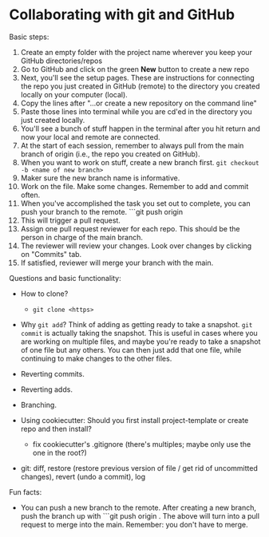 # Collaborating with git and GitHub

Basic steps:
1) Create an empty folder with the project name wherever you keep your GitHub directories/repos
1) Go to GitHub and click on the green **New** button to create a new repo
1) Next, you'll see the setup pages. These are instructions for connecting the repo you just created in GitHub (remote) to the directory you created locally on your computer (local). 
1) Copy the lines after "...or create a new repository on the command line"
1) Paste those lines into terminal while you are cd'ed in the directory you just created locally.
1) You'll see a bunch of stuff happen in the terminal after you hit return and now your local and remote are connected.
1) At the start of each session, remember to always pull from the main branch of origin (i.e., the repo you created on GitHub).
1) When you want to work on stuff, create a new branch first. ```git checkout -b <name of new branch>```
1) Maker sure the new branch name is informative. 
1) Work on the file. Make some changes. Remember to add and commit often. 
1) When you've accomplished the task you set out to complete, you can push your branch to the remote. ```git push origin <name of new branch>
1) This will trigger a pull request. 
1) Assign one pull request reviewer for each repo. This should be the person in charge of the main branch. 
1) The reviewer will review your changes. Look over changes by clicking on "Commits" tab. 
1) If satisfied, reviewer will merge your branch with the main. 

Questions and basic functionality:
- How to clone?
    - ```git clone <https>```
- Why ```git add```? Think of adding as getting ready to take a snapshot. ```git commit``` is actually taking the snapshot. This is useful in cases where you are working on multiple files, and maybe you're ready to take a snapshot of one file but any others. You can then just add that one file, while continuing to make changes to the other files. 
- Reverting commits.
- Reverting adds. 
- Branching. 
- Using cookiecutter: Should you first install project-template or create repo and then install?
    - fix cookiecutter's .gitignore (there's multiples; maybe only use the one in the root?)
    
- git: diff, restore (restore previous version of file / get rid of uncommitted changes), revert (undo a commit), log

Fun facts:
- You can push a new branch to the remote. After creating a new branch, push the branch up with ```git push origin <new-branch-name>. The above will turn into a pull request to merge into the main. Remember: you don't have to merge. 

